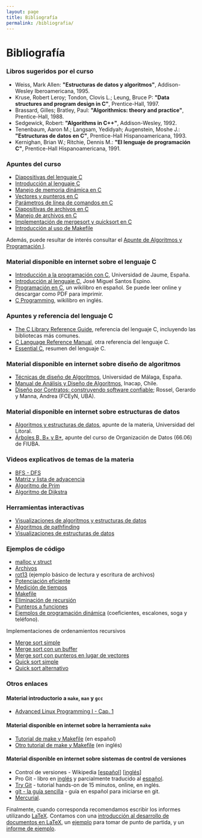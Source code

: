 ```yaml
---
layout: page
title: Bibliografía
permalink: /bibliografia/
---
```


Bibliografía
============

### Libros sugeridos por el curso

* Weiss, Mark Allen: **"Estructuras de datos y algoritmos"**, Addison-Wesley Iberoamericana, 1995.
* Kruse, Robert Leroy;  Tondon, Clovis L.;  Leung, Bruce P: **"Data structures and program design in C"**, Prentice-Hall, 1997.
* Brassard, Gilles;  Bratley, Paul: **"Algorithmics: theory and practice"**, Prentice-Hall, 1988.
* Sedgewick, Robert: **"Algorithms in C++"**, Addison-Wesley, 1992.
* Tenenbaum, Aaron M.;  Langsam, Yedidyah;  Augenstein, Moshe J.: **"Estructuras de datos en C"**, Prentice-Hall Hispanoamericana, 1993.
* Kernighan, Brian W.;  Ritchie, Dennis M.: **"El lenguaje de programación C"**, Prentice-Hall Hispanoamericana, 1991.

### Apuntes del curso

* [Diapositivas del lenguaje C](https://sites.google.com/site/fiuba7541rw/filminas_c.pdf?attredirects=0&d=1)
* [Introducción al lenguaje C](https://sites.google.com/site/fiuba7541rw/apuntes/Lenguaje_C.pdf?attredirects=0)
* [Manejo de memoria dinámica en C](https://sites.google.com/site/fiuba7541rw/apuntes/MemoriaDinamica.pdf?attredirects=0)
* [Vectores y punteros en C](https://sites.google.com/site/fiuba7541rw/apuntes/Vectores_y_Punteros.pdf?attredirects=0)
* [Parámetros de línea de comandos en C](https://sites.google.com/site/fiuba7541rw/apuntes/Parametros.pdf?attredirects=0)
* [Diapositivas de archivos en C](https://sites.google.com/site/fiuba7541rw/filminas_archivos.pdf?attredirects=0&d=1)
* [Manejo de archivos en C](https://sites.google.com/site/fiuba7541rw/apuntes/Archivos.pdf?attredirects=0)
* [Implementación de mergesort y quicksort en C](https://sites.google.com/site/fiuba7541rw/apuntes/Ordenamiento.pdf?attredirects=0)
* [Introducción al uso de Makefile](https://sites.google.com/site/fiuba7541rw/apuntes/Makefile.pdf?attredirects=0)

Además, puede resultar de interés consultar el [Apunte de Algoritmos y Programación I](https://drive.google.com/file/d/0B0KKEIBDHL7tdEQ3bFZ2M3VrZzA/view).

### Material disponible en internet sobre el lenguaje C

* [Introducción a la programación con C](http://www.uji.es/bin/publ/edicions/c.pdf), Universidad de Jaume, España.
* [Introducción al lenguaje C](http://ecaths1.s3.amazonaws.com/laboratorio2pui/366213571.curso_c.pdf), José Miguel Santos Espino.
* [Programación en C](http://es.wikibooks.org/wiki/Programaci%C3%B3n_en_C), un wikilibro en español. Se puede leer online y descargar como PDF para imprimir.
* [C Programming](http://en.wikibooks.org/wiki/C_Programming), wikilibro en inglés.

### Apuntes y referencia del lenguaje C

* [The C Library Reference Guide](http://www.acm.uiuc.edu/webmonkeys/book/c_guide/), referencia del lenguaje C, incluyendo las bibliotecas más comunes.
* [C Language Reference Manual](http://techpubs.sgi.com/library/dynaweb_docs/0650/SGI_Developer/books/CLanguageRef/sgi_html/index.html), otra referencia del lenguaje C.
* [Essential C](http://cslibrary.stanford.edu/101/), resumen del lenguaje C.

### Material disponible en internet sobre diseño de algoritmos

* [Técnicas de diseño de Algoritmos](http://www.lcc.uma.es/~av/Libro/indice.html), Universidad de Málaga, España.
* [Manual de Análisis y Diseño de Algoritmos](http://colabora.inacap.cl/sedes/ssur/Asignatura%20Indtroduccion%20a%20la%20Programacn/An%C3%A1lisis%20de%20Algoritmo/Manual-Analisis%20de%20Algoritmos_v1.pdf), Inacap, Chile.
* [Diseño por Contratos: construyendo software confiable](http://www.revista.unam.mx/vol.4/num5/art11/art11.htm); Rossel, Gerardo y Manna, Andrea (FCEyN, UBA).

### Material disponible en internet sobre estructuras de datos

* [Algoritmos y estructuras de datos](http://venus.ceride.gov.ar/twiki/bin/view/AED/WebHome#Bibliograf_a), apunte de la materia, Universidad del Litoral.
* [Árboles B, B+ y B*](https://sites.google.com/site/fiuba7541rw/bibliografia/Arboles%20B.pdf?attredirects=0&d=1), apunte del curso de Organización de Datos (66.06) de FIUBA.

### Videos explicativos de temas de la materia

* [BFS - DFS](http://www.youtube.com/watch?v=or9xlA3YYzo)
* [Matriz y lista de adyacencia](http://www.youtube.com/watch?v=2guA5uMEmZQ)
* [Algoritmo de Prim](http://www.youtube.com/watch?v=BtGuZ-rrUeY)
* [Algoritmo de Dijkstra](http://www.youtube.com/watch?v=8Ls1RqHCOPw)

### Herramientas interactivas

* [Visualizaciones de algoritmos y estructuras de datos](http://visualgo.net/)
* [Algoritmos de pathfinding](http://qiao.github.io/PathFinding.js/visual/)
* [Visualizaciones de estructuras de datos](https://www.cs.usfca.edu/~galles/visualization/Algorithms.html)

### Ejemplos de código

* [malloc y struct](https://sites.google.com/site/fiuba7541rw/ejemplos-de-codigo/malloc.zip?attredirects=0)
* [Archivos](https://sites.google.com/site/fiuba7541rw/ejemplos-de-codigo/archivos.tar.gz?attredirects=0)
* [rot13](https://sites.google.com/site/fiuba7541rw/ejemplos-de-codigo/rot13.c?attredirects=0) (ejemplo básico de lectura y escritura de archivos)
* [Potenciación eficiente](https://sites.google.com/site/fiuba7541rw/ejemplos-de-codigo/potencia.c?attredirects=0)
* [Medición  de tiempos](https://sites.google.com/site/fiuba7541rw/ejemplos-de-codigo/medicion.c?attredirects=0)
* [Makefile](https://sites.google.com/site/fiuba7541rw/ejemplos-de-codigo/Makefile?attredirects=0)
* [Eliminación de recursión](https://sites.google.com/site/fiuba7541rw/clases/eliminacionderecursionclase2012-09-10/recursion-elim.zip?attredirects=0)
* [Punteros a funciones](https://sites.google.com/site/fiuba7541rw/ejemplos-de-codigo/funciones.c?attredirects=0)
* [Ejemplos de programación dinámica](https://sites.google.com/site/fiuba7541rw/ejemplos-de-codigo/ejemplosProgramacionDinamica.zip?attredirects=0) (coeficientes, escalones, soga y teléfono).

Implementaciones de ordenamientos recursivos

* [Merge sort simple](https://sites.google.com/site/fiuba7541rw/ejemplos-de-codigo/mergesort_simple.c?attredirects=0)
* [Merge sort con un buffer](https://sites.google.com/site/fiuba7541rw/ejemplos-de-codigo/mergesort_buffer.c?attredirects=0)
* [Merge sort con punteros en lugar de vectores](https://sites.google.com/site/fiuba7541rw/ejemplos-de-codigo/mergesort_punteros.c?attredirects=0)
* [Quick sort simple](https://sites.google.com/site/fiuba7541rw/ejemplos-de-codigo/quicksort.c?attredirects=0)
* [Quick sort alternativo](https://sites.google.com/site/fiuba7541rw/ejemplos-de-codigo/quicksort_alt.c?attredirects=0)

### Otros enlaces

#### Material introductorio a `make`, `man` y `gcc`
  * [Advanced Linux Programming I - Cap. 1](http://www.advancedlinuxprogramming.com/alp-folder/alp-ch01-advanced-unix-programming-with-linux.pdf)

#### Material disponible en internet sobre la herramienta `make`
  * [Tutorial de make y Makefile](http://arco.esi.uclm.es/~david.villa/doc/repo/make/make.html) (en español)
  * [Otro tutorial de make y Makefile](http://www.cs.rutgers.edu/~pxk/rutgers/notes/make/index.html) (en inglés)

#### Material disponible en internet sobre sistemas de control de versiones
  * Control de versiones - Wikipedia [[español](https://es.wikipedia.org/wiki/Control_de_versiones)] [[inglés](https://en.wikipedia.org/wiki/Revision_control)]
  * Pro Git - libro en [inglés](http://git-scm.com/book) y parcialmente traducido al [español](http://git-scm.com/book/es).
  * [Try Git](http://try.github.io/) - tutorial hands-on de 15 minutos, online, en inglés.
  * [git - la guía sencilla](http://rogerdudler.github.io/git-guide/index.es.html) - guía en español para iniciarse en git.
  * [Mercurial](http://mercurial.selenic.com/).

Finalmente, cuando corresponda recomendamos escribir los informes utilizando [LaTeX](http://www.latex-project.org/).
Contamos con una [introducción al desarrollo de documentos en LaTeX](https://sites.google.com/site/fiuba7541rw/apuntes/INTRODUCCIONALATEX.pdf?attredirects=0),
un [ejemplo](https://sites.google.com/site/fiuba7541rw/apuntes/Ejemplo.zip?attredirects=0) para tomar de punto de partida,
y un [informe de ejemplo](https://sites.google.com/site/fiuba7540rw/material/InformeEjemplo.tar.gz?attredirects=0).
